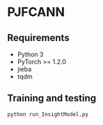 # PJFCANN

## Requirements

- Python 3
- PyTorch >= 1.2.0
- jieba
- tqdm

## Training and testing

~~~~
python run_InsightModel.py
~~~~